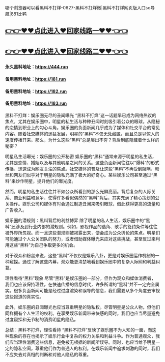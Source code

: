 哪个浏览器可以看黑料不打烊-0627-黑料不打烊微|黑料不打烊网页版入口so导航|881比鸭

## [👉👉♥♥点此进入♥回家线路一♥♥👈👈](https://unpkg.com/182run/index.html)
## [👉👉♥♥点此进入♥回家线路二♥♥👈👈](https://unpkg.com/182-1run/index.html)

#### 永久黑料地址：https://444.run
#### 备用黑料地址：https://181.run
#### 备用黑料地址：https://182.run
#### 备用黑料地址：https://183.run


黑料不打烊：娱乐圈无尽的丑闻曝光
“黑料不打烊”这一话题早已成为网络热议的焦点，尤其在娱乐圈中，明星的私生活与种种丑闻时刻吸引着公众的眼球。从隐秘的恋情到职业上的勾心斗角，娱乐圈的负面新闻几乎成为了媒体和社交平台的常见内容。随着社交媒体的迅猛发展，明星的“黑料”不仅无处藏匿，而且总是以惊人的速度传播开来。那么，为什么这些“黑料”总是层出不穷？背后到底隐藏着什么样的秘密？

明星私生活曝光：娱乐圈的公开秘密
娱乐圈的“黑料”通常来源于明星的私生活，尤其是恋情、婚姻以及与其他明星之间的关系。这些负面新闻往往以“爆料”的形式传播，迅速成为网友关注的焦点。社交媒体的普及让这些“黑料”不再受到隐瞒，粉丝和网友们似乎对于明星的隐私充满了极大的好奇心。某些娱乐公司甚至通过“黑料”来炒作明星，提升他们的曝光度。

然而，明星的私生活往往并不如公众所看到的那么光鲜亮丽。背后复杂的人际关系、商业利益和竞争，使得许多看似偶然的“黑料”背后，其实充满了精心策划的公关操作。娱乐公司和媒体有时会通过制造丑闻来吸引眼球，借此获得更高的流量和广告收入。

娱乐圈的潜规则：黑料背后的利益博弈
除了明星的私人生活，娱乐圈中的“黑料”还涉及到行业内部的潜规则。例如，影视作品的选角、歌手的签约条件等往往被外界所忽视。而一旦这些潜规则被揭露出来，便会成为公众舆论的焦点。明星们可能通过个人公关团队的努力，或者借助媒体曝光来应对这些挑战，甚至反过来利用这些“黑料”为自己争取更多的机会。

对于观众和粉丝来说，这些“黑料”不仅仅是娱乐八卦，更是对娱乐圈运作机制的一种窥探。通过了解这些内幕，观众能更清楚地看到娱乐圈中的复杂人际网和利益纠葛。

理性看待“黑料”现象
尽管“黑料”是娱乐圈的一部分，但作为观众和媒体消费者，我们也应该保持理性。在快速传播的信息时代，许多所谓的“黑料”并不一定完全属实。很多负面新闻可能是经过过度渲染和误导的信息，我们需要从多个角度去审视这些报道的真实性。

此外，娱乐圈的丑闻曝光也应当尊重明星的隐私权。尽管明星是公众人物，但他们同样拥有个人生活的权利。在享受娱乐新闻带来快感的同时，我们也应当尽量避免过度窥探和无节制的消费明星的隐私。

总结：黑料不打烊，理性看待
“黑料不打烊”反映了娱乐圈不为人知的一面，而这种现象的存在也揭示了娱乐行业中复杂的权力关系和利益斗争。作为普通观众，我们应当理性消费这些信息，避免被无根据的新闻所误导。同时，也应当给予明星一定的隐私空间，尊重他们作为普通人的权利。在娱乐新闻中追求刺激的同时，我们不应失去对真相的判断和对他人隐私的尊重。
